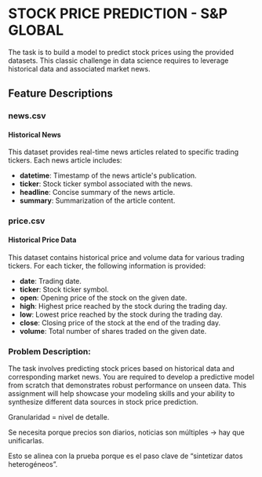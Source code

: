 # STOCK PRICE PREDICTION - S&P GLOBAL

The task is to build a model to predict stock prices using the provided datasets. This classic challenge in data science requires to leverage historical data and associated market news.

## Feature Descriptions

### news.csv
#### Historical News
This dataset provides real-time news articles related to specific trading tickers. Each news article includes:

- **datetime**: Timestamp of the news article's publication.
- **ticker**: Stock ticker symbol associated with the news.
- **headline**: Concise summary of the news article.
- **summary**: Summarization of the article content.

### price.csv
#### Historical Price Data
This dataset contains historical price and volume data for various trading tickers. For each ticker, the following information is provided:

- **date**: Trading date.
- **ticker**: Stock ticker symbol.
- **open**: Opening price of the stock on the given date.
- **high**: Highest price reached by the stock during the trading day.
- **low**: Lowest price reached by the stock during the trading day.   
- **close**: Closing price of the stock at the end of the trading day.
- **volume**: Total number of shares traded on the given date.

### Problem Description:
The task involves predicting stock prices based on historical data and corresponding market news. You are required to develop a predictive model from scratch that demonstrates robust performance on unseen data. This assignment will help showcase your modeling skills and your ability to synthesize different data sources in stock price prediction.



Granularidad = nivel de detalle.

Se necesita porque precios son diarios, noticias son múltiples → hay que unificarlas.

Esto se alinea con la prueba porque es el paso clave de “sintetizar datos heterogéneos”.
